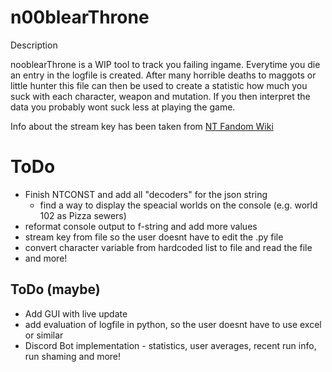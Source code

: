 # n00blearThrone
Description

nooblearThrone is a WIP tool to track you failing ingame.
Everytime you die an entry in the logfile is created.
After many horrible deaths to maggots or little hunter this file can then be used to create a statistic how much you suck with each character, weapon and mutation.
If you then interpret the data you probably wont suck less at playing the game.

Info about the stream key has been taken from [NT Fandom Wiki](https://nuclear-throne.fandom.com/wiki/Stream_Keys)

# ToDo
* Finish NTCONST and add all "decoders" for the json string
  * find a way to display the speacial worlds on the console (e.g. world 102 as Pizza sewers)
* reformat console output to f-string and add more values
* stream key from file so the user doesnt have to edit the .py file
* convert character variable from hardcoded list to file and read the file
* and more!


## ToDo (maybe)
* Add GUI with live update
* add evaluation of logfile in python, so the user doesnt have to use excel or similar
* Discord Bot implementation - statistics, user averages, recent run info, run shaming and more!
